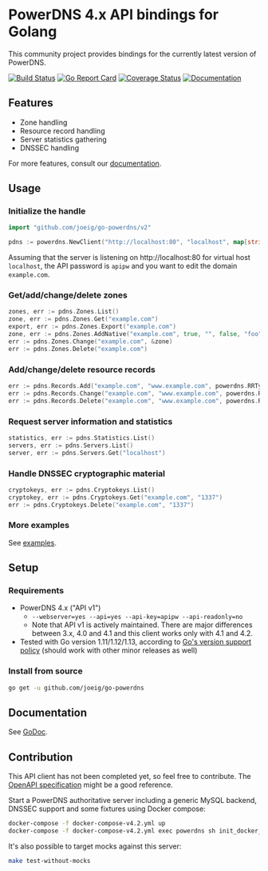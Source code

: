 # PowerDNS 4.x API bindings for Golang

This community project provides bindings for the currently latest version of PowerDNS.

[![Build Status](https://github.com/joeig/go-powerdns/workflows/Tests/badge.svg)](https://github.com/joeig/go-powerdns/actions)
[![Go Report Card](https://goreportcard.com/badge/github.com/joeig/go-powerdns)](https://goreportcard.com/report/github.com/joeig/go-powerdns)
[![Coverage Status](https://coveralls.io/repos/github/joeig/go-powerdns/badge.svg?branch=master)](https://coveralls.io/github/joeig/go-powerdns?branch=master)
[![Documentation](https://godoc.org/github.com/joeig/go-powerdns?status.svg)](https://godoc.org/github.com/joeig/go-powerdns)

## Features

* Zone handling
* Resource record handling
* Server statistics gathering
* DNSSEC handling

For more features, consult our [documentation](https://godoc.org/github.com/joeig/go-powerdns).

## Usage

### Initialize the handle

```go
import "github.com/joeig/go-powerdns/v2"

pdns := powerdns.NewClient("http://localhost:80", "localhost", map[string]string{"X-API-Key": "apipw"}, nil)
```

Assuming that the server is listening on http://localhost:80 for virtual host `localhost`, the API password is `apipw` and you want to edit the domain `example.com`.

### Get/add/change/delete zones

```go
zones, err := pdns.Zones.List()
zone, err := pdns.Zones.Get("example.com")
export, err := pdns.Zones.Export("example.com")
zone, err := pdns.Zones.AddNative("example.com", true, "", false, "foo", "foo", true, []string{"ns.foo.tld."})
err := pdns.Zones.Change("example.com", &zone)
err := pdns.Zones.Delete("example.com")
```

### Add/change/delete resource records

```go
err := pdns.Records.Add("example.com", "www.example.com", powerdns.RRTypeAAAA, 60, []string{"::1"})
err := pdns.Records.Change("example.com", "www.example.com", powerdns.RRTypeAAAA, 3600, []string{"::1"})
err := pdns.Records.Delete("example.com", "www.example.com", powerdns.RRTypeA)
```

### Request server information and statistics

```go
statistics, err := pdns.Statistics.List()
servers, err := pdns.Servers.List()
server, err := pdns.Servers.Get("localhost")
```

### Handle DNSSEC cryptographic material

```go
cryptokeys, err := pdns.Cryptokeys.List()
cryptokey, err := pdns.Cryptokeys.Get("example.com", "1337")
err := pdns.Cryptokeys.Delete("example.com", "1337")
```

### More examples

See [examples](https://github.com/joeig/go-powerdns/tree/master/examples).

## Setup

### Requirements

- PowerDNS 4.x ("API v1")
  - `--webserver=yes --api=yes --api-key=apipw --api-readonly=no`
  - Note that API v1 is actively maintained. There are major differences between 3.x, 4.0 and 4.1 and this client works only with 4.1 and 4.2.
- Tested with Go version 1.11/1.12/1.13, according to [Go's version support policy](https://golang.org/doc/devel/release.html#policy) (should work with other minor releases as well)

### Install from source

```bash
go get -u github.com/joeig/go-powerdns
```

## Documentation

See [GoDoc](https://godoc.org/github.com/joeig/go-powerdns).

## Contribution

This API client has not been completed yet, so feel free to contribute. The [OpenAPI specification](https://github.com/PowerDNS/pdns/blob/master/docs/http-api/swagger/authoritative-api-swagger.yaml) might be a good reference.

Start a PowerDNS authoritative server including a generic MySQL backend, DNSSEC support and some fixtures using Docker compose:

```bash
docker-compose -f docker-compose-v4.2.yml up
docker-compose -f docker-compose-v4.2.yml exec powerdns sh init_docker_fixtures.sh
```

It's also possible to target mocks against this server:

```bash
make test-without-mocks
```
